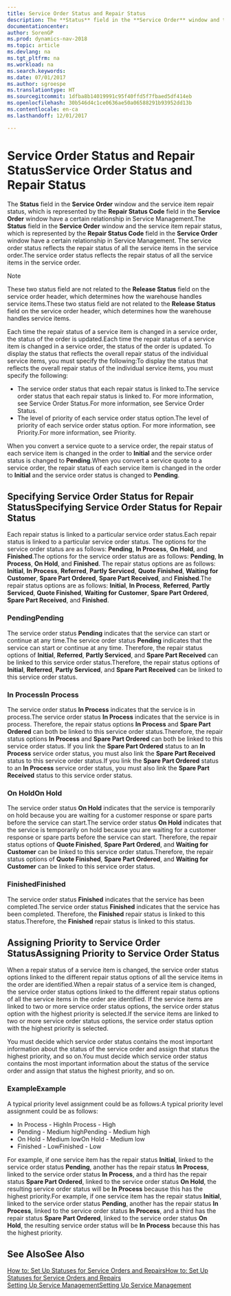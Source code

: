 ```yaml
---
title: Service Order Status and Repair Status
description: The **Status** field in the **Service Order** window and the service item repair status, which is represented by the **Repair Status Code** field in the **Service Order** window have a certain relationship in Service Management. The service order status reflects the repair status of all the service items in the service order.
documentationcenter: 
author: SorenGP
ms.prod: dynamics-nav-2018
ms.topic: article
ms.devlang: na
ms.tgt_pltfrm: na
ms.workload: na
ms.search.keywords: 
ms.date: 07/01/2017
ms.author: sgroespe
ms.translationtype: HT
ms.sourcegitcommit: 1dfba8b14019991c95f40ffd5f7fbaed5df414eb
ms.openlocfilehash: 30b546d4c1ce0636ae50a06588291b93952dd13b
ms.contentlocale: en-ca
ms.lasthandoff: 12/01/2017

---
```

# <a name="service-order-status-and-repair-status"></a><span data-ttu-id="034df-104">Service Order Status and Repair Status</span><span class="sxs-lookup"><span data-stu-id="034df-104">Service Order Status and Repair Status</span></span>
<span data-ttu-id="034df-105">The **Status** field in the **Service Order** window and the service item repair status, which is represented by the **Repair Status Code** field in the **Service Order** window have a certain relationship in Service Management.</span><span class="sxs-lookup"><span data-stu-id="034df-105">The **Status** field in the **Service Order** window and the service item repair status, which is represented by the **Repair Status Code** field in the **Service Order** window have a certain relationship in Service Management.</span></span> <span data-ttu-id="034df-106">The service order status reflects the repair status of all the service items in the service order.</span><span class="sxs-lookup"><span data-stu-id="034df-106">The service order status reflects the repair status of all the service items in the service order.</span></span>  
  
> [!NOTE]  
>  <span data-ttu-id="034df-107">These two status field are not related to the **Release Status** field on the service order header, which determines how the warehouse handles service items.</span><span class="sxs-lookup"><span data-stu-id="034df-107">These two status field are not related to the **Release Status** field on the service order header, which determines how the warehouse handles service items.</span></span>  
  
 <span data-ttu-id="034df-108">Each time the repair status of a service item is changed in a service order, the status of the order is updated.</span><span class="sxs-lookup"><span data-stu-id="034df-108">Each time the repair status of a service item is changed in a service order, the status of the order is updated.</span></span> <span data-ttu-id="034df-109">To display the status that reflects the overall repair status of the individual service items, you must specify the following:</span><span class="sxs-lookup"><span data-stu-id="034df-109">To display the status that reflects the overall repair status of the individual service items, you must specify the following:</span></span>  
  
* <span data-ttu-id="034df-110">The service order status that each repair status is linked to.</span><span class="sxs-lookup"><span data-stu-id="034df-110">The service order status that each repair status is linked to.</span></span> <span data-ttu-id="034df-111">For more information, see Service Order Status.</span><span class="sxs-lookup"><span data-stu-id="034df-111">For more information, see Service Order Status.</span></span>  
* <span data-ttu-id="034df-112">The level of priority of each service order status option.</span><span class="sxs-lookup"><span data-stu-id="034df-112">The level of priority of each service order status option.</span></span> <span data-ttu-id="034df-113">For more information, see Priority.</span><span class="sxs-lookup"><span data-stu-id="034df-113">For more information, see Priority.</span></span>  
  
 <span data-ttu-id="034df-114">When you convert a service quote to a service order, the repair status of each service item is changed in the order to **Initial** and the service order status is changed to **Pending**.</span><span class="sxs-lookup"><span data-stu-id="034df-114">When you convert a service quote to a service order, the repair status of each service item is changed in the order to **Initial** and the service order status is changed to **Pending**.</span></span>  
  
## <a name="specifying-service-order-status-for-repair-status"></a><span data-ttu-id="034df-115">Specifying Service Order Status for Repair Status</span><span class="sxs-lookup"><span data-stu-id="034df-115">Specifying Service Order Status for Repair Status</span></span>  
<span data-ttu-id="034df-116">Each repair status is linked to a particular service order status.</span><span class="sxs-lookup"><span data-stu-id="034df-116">Each repair status is linked to a particular service order status.</span></span> <span data-ttu-id="034df-117">The options for the service order status are as follows: **Pending**, **In Process**, **On Hold**, and **Finished**.</span><span class="sxs-lookup"><span data-stu-id="034df-117">The options for the service order status are as follows: **Pending**, **In Process**, **On Hold**, and **Finished**.</span></span> <span data-ttu-id="034df-118">The repair status options are as follows: **Initial**, **In Process**, **Referred**, **Partly Serviced**, **Quote Finished**, **Waiting for Customer**, **Spare Part Ordered**, **Spare Part Received**, and **Finished**.</span><span class="sxs-lookup"><span data-stu-id="034df-118">The repair status options are as follows: **Initial**, **In Process**, **Referred**, **Partly Serviced**, **Quote Finished**, **Waiting for Customer**, **Spare Part Ordered**, **Spare Part Received**, and **Finished**.</span></span>  
  
### <a name="pending"></a><span data-ttu-id="034df-119">Pending</span><span class="sxs-lookup"><span data-stu-id="034df-119">Pending</span></span>  
<span data-ttu-id="034df-120">The service order status **Pending** indicates that the service can start or continue at any time.</span><span class="sxs-lookup"><span data-stu-id="034df-120">The service order status **Pending** indicates that the service can start or continue at any time.</span></span> <span data-ttu-id="034df-121">Therefore, the repair status options of **Initial**, **Referred**, **Partly Serviced**, and **Spare Part Received** can be linked to this service order status.</span><span class="sxs-lookup"><span data-stu-id="034df-121">Therefore, the repair status options of **Initial**, **Referred**, **Partly Serviced**, and **Spare Part Received** can be linked to this service order status.</span></span>  
  
### <a name="in-process"></a><span data-ttu-id="034df-122">In Process</span><span class="sxs-lookup"><span data-stu-id="034df-122">In Process</span></span>  
<span data-ttu-id="034df-123">The service order status **In Process** indicates that the service is in process.</span><span class="sxs-lookup"><span data-stu-id="034df-123">The service order status **In Process** indicates that the service is in process.</span></span> <span data-ttu-id="034df-124">Therefore, the repair status options **In Process** and **Spare Part Ordered** can both be linked to this service order status.</span><span class="sxs-lookup"><span data-stu-id="034df-124">Therefore, the repair status options **In Process** and **Spare Part Ordered** can both be linked to this service order status.</span></span> <span data-ttu-id="034df-125">If you link the **Spare Part Ordered** status to an **In Process** service order status, you must also link the **Spare Part Received** status to this service order status.</span><span class="sxs-lookup"><span data-stu-id="034df-125">If you link the **Spare Part Ordered** status to an **In Process** service order status, you must also link the **Spare Part Received** status to this service order status.</span></span>  
  
### <a name="on-hold"></a><span data-ttu-id="034df-126">On Hold</span><span class="sxs-lookup"><span data-stu-id="034df-126">On Hold</span></span>  
<span data-ttu-id="034df-127">The service order status **On Hold** indicates that the service is temporarily on hold because you are waiting for a customer response or spare parts before the service can start.</span><span class="sxs-lookup"><span data-stu-id="034df-127">The service order status **On Hold** indicates that the service is temporarily on hold because you are waiting for a customer response or spare parts before the service can start.</span></span> <span data-ttu-id="034df-128">Therefore, the repair status options of **Quote Finished**, **Spare Part Ordered**, and **Waiting for Customer** can be linked to this service order status.</span><span class="sxs-lookup"><span data-stu-id="034df-128">Therefore, the repair status options of **Quote Finished**, **Spare Part Ordered**, and **Waiting for Customer** can be linked to this service order status.</span></span>  
  
### <a name="finished"></a><span data-ttu-id="034df-129">Finished</span><span class="sxs-lookup"><span data-stu-id="034df-129">Finished</span></span>  
<span data-ttu-id="034df-130">The service order status **Finished** indicates that the service has been completed.</span><span class="sxs-lookup"><span data-stu-id="034df-130">The service order status **Finished** indicates that the service has been completed.</span></span> <span data-ttu-id="034df-131">Therefore, the **Finished** repair status is linked to this status.</span><span class="sxs-lookup"><span data-stu-id="034df-131">Therefore, the **Finished** repair status is linked to this status.</span></span>  
  
## <a name="assigning-priority-to-service-order-status"></a><span data-ttu-id="034df-132">Assigning Priority to Service Order Status</span><span class="sxs-lookup"><span data-stu-id="034df-132">Assigning Priority to Service Order Status</span></span>  
<span data-ttu-id="034df-133">When a repair status of a service item is changed, the service order status options linked to the different repair status options of all the service items in the order are identified.</span><span class="sxs-lookup"><span data-stu-id="034df-133">When a repair status of a service item is changed, the service order status options linked to the different repair status options of all the service items in the order are identified.</span></span> <span data-ttu-id="034df-134">If the service items are linked to two or more service order status options, the service order status option with the highest priority is selected.</span><span class="sxs-lookup"><span data-stu-id="034df-134">If the service items are linked to two or more service order status options, the service order status option with the highest priority is selected.</span></span>  
  
<span data-ttu-id="034df-135">You must decide which service order status contains the most important information about the status of the service order and assign that status the highest priority, and so on.</span><span class="sxs-lookup"><span data-stu-id="034df-135">You must decide which service order status contains the most important information about the status of the service order and assign that status the highest priority, and so on.</span></span>  
  
### <a name="example"></a><span data-ttu-id="034df-136">Example</span><span class="sxs-lookup"><span data-stu-id="034df-136">Example</span></span>  
<span data-ttu-id="034df-137">A typical priority level assignment could be as follows:</span><span class="sxs-lookup"><span data-stu-id="034df-137">A typical priority level assignment could be as follows:</span></span>  
  
* <span data-ttu-id="034df-138">In Process - High</span><span class="sxs-lookup"><span data-stu-id="034df-138">In Process - High</span></span>  
* <span data-ttu-id="034df-139">Pending - Medium high</span><span class="sxs-lookup"><span data-stu-id="034df-139">Pending - Medium high</span></span>  
* <span data-ttu-id="034df-140">On Hold - Medium low</span><span class="sxs-lookup"><span data-stu-id="034df-140">On Hold - Medium low</span></span>  
* <span data-ttu-id="034df-141">Finished - Low</span><span class="sxs-lookup"><span data-stu-id="034df-141">Finished - Low</span></span>  
  
<span data-ttu-id="034df-142">For example, if one service item has the repair status **Initial**, linked to the service order status **Pending**, another has the repair status **In Process**, linked to the service order status **In Process**, and a third has the repair status **Spare Part Ordered**, linked to the service order status **On Hold**, the resulting service order status will be **In Process** because this has the highest priority.</span><span class="sxs-lookup"><span data-stu-id="034df-142">For example, if one service item has the repair status **Initial**, linked to the service order status **Pending**, another has the repair status **In Process**, linked to the service order status **In Process**, and a third has the repair status **Spare Part Ordered**, linked to the service order status **On Hold**, the resulting service order status will be **In Process** because this has the highest priority.</span></span>  
  
## <a name="see-also"></a><span data-ttu-id="034df-143">See Also</span><span class="sxs-lookup"><span data-stu-id="034df-143">See Also</span></span>  
[<span data-ttu-id="034df-144">How to: Set Up Statuses for Service Orders and Repairs</span><span class="sxs-lookup"><span data-stu-id="034df-144">How to: Set Up Statuses for Service Orders and Repairs</span></span>](service-order-repair-status.md)  
[<span data-ttu-id="034df-145">Setting Up Service Management</span><span class="sxs-lookup"><span data-stu-id="034df-145">Setting Up Service Management</span></span>](service-setup-service.md)  

